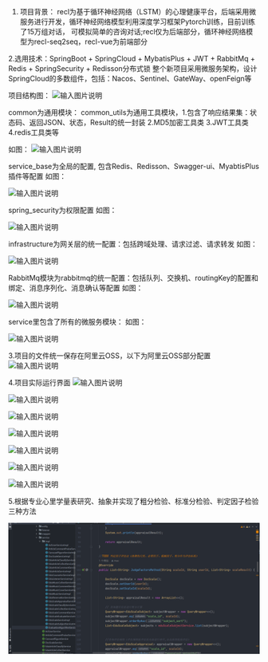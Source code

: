 1. 项目背景：
recl为基于循环神经网络（LSTM）的心理健康平台，后端采用微服务进行开发，循环神经网络模型利用深度学习框架Pytorch训练，目前训练了15万组对话，
可模拟简单的咨询对话;recl仅为后端部分，循环神经网络模型为recl-seq2seq，recl-vue为前端部分

2.选用技术：SpringBoot + SpringCloud + MybatisPlus + JWT + RabbitMq + Redis + SpringSecurity + Redisson分布式锁
整个新项目采用微服务架构，设计SpringCloud的多数组件，包括：Nacos、Sentinel、GateWay、openFeign等


项目结构图：
![输入图片说明](https://images.gitee.com/uploads/images/2022/0513/201715_0ee5772b_9797375.png "RTGX{I$3G[BTKN6P@L{{@PF.png")





common为通用模块：
common_utils为通用工具模块，1.包含了响应结果集：状态码、返回JSON、状态，Result的统一封装 2.MD5加密工具类 3.JWT工具类 4.redis工具类等


如图：
![输入图片说明](https://images.gitee.com/uploads/images/2022/0513/202245_f331e190_9797375.png "QQ图片20220513202230.png")




service_base为全局的配置, 包含Redis、Redisson、Swagger-ui、MyabtisPlus插件等配置
如图：


![输入图片说明](https://images.gitee.com/uploads/images/2022/0513/202624_32f0edec_9797375.png "QQ图片20220513202614.png")




spring_security为权限配置
如图：



![输入图片说明](https://images.gitee.com/uploads/images/2022/0513/202829_057a639d_9797375.png "QQ图片20220513202820.png")



infrastructure为网关层的统一配置：包括跨域处理、请求过滤、请求转发
如图：


![输入图片说明](https://images.gitee.com/uploads/images/2022/0513/203123_b2a81870_9797375.png "QQ图片20220513202956.png")




RabbitMq模块为rabbitmq的统一配置：包括队列、交换机、routingKey的配置和绑定、消息序列化、消息确认等配置
如图：



![输入图片说明](https://images.gitee.com/uploads/images/2022/0513/203356_ff4dffe8_9797375.png "QQ图片20220513203349.png")




service里包含了所有的微服务模块：
如图：



![输入图片说明](https://images.gitee.com/uploads/images/2022/0513/203534_60d11457_9797375.png "QQ图片20220513203524.png")

3.项目的文件统一保存在阿里云OSS，以下为阿里云OSS部分配置
![输入图片说明](https://images.gitee.com/uploads/images/2022/0513/203958_53f9de89_9797375.png "QQ图片20220513203949.png")



4.项目实际运行界面
![输入图片说明](https://images.gitee.com/uploads/images/2022/0513/205050_45d4d5cc_9797375.jpeg "QQ图片20220513205003.jpg")


![输入图片说明](https://images.gitee.com/uploads/images/2022/0513/205100_d69d616b_9797375.jpeg "QQ图片20220513205015.jpg")

![输入图片说明](https://images.gitee.com/uploads/images/2022/0513/205112_402a5a6f_9797375.jpeg "QQ图片20220513205021.jpg")

![输入图片说明](https://images.gitee.com/uploads/images/2022/0513/205123_19c70e19_9797375.jpeg "QQ图片20220513205026.jpg")

![输入图片说明](https://images.gitee.com/uploads/images/2022/0513/205133_cc4132e0_9797375.png "QQ图片20220513205032.png")

![输入图片说明](https://images.gitee.com/uploads/images/2022/0513/205144_d7400297_9797375.png "图片1.png")

![输入图片说明](https://images.gitee.com/uploads/images/2022/0513/205157_9b35b779_9797375.png "图片2.png")





5.根据专业心里学量表研究、抽象并实现了粗分检验、标准分检验、判定因子检验三种方法


![输入图片说明](QQ%E5%9B%BE%E7%89%8720220513210020.png)

